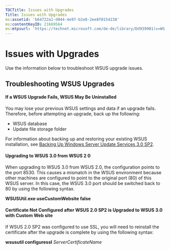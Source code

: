 ```yaml
---
TOCTitle: Issues with Upgrades
Title: Issues with Upgrades
ms:assetid: 'b64722a1-d044-4e97-b2e8-2ee8f0154238'
ms:contentKeyID: 21669564
ms:mtpsurl: 'https://technet.microsoft.com/de-de/library/Dd939901(v=WS.10)'
---
```


Issues with Upgrades
====================

Use the information below to troubleshoot WSUS upgrade issues.

Troubleshooting WSUS Upgrades
-----------------------------

#### If a WSUS Upgrade Fails, WSUS May Be Uninstalled

You may lose your previous WSUS settings and data if an upgrade fails. Therefore, before attempting an upgrade, back up the following:

-   WSUS database
-   Update file storage folder

For information about backing up and restoring your existing WSUS installation, see [Backing Up Windows Server Update Services 3.0 SP2](https://technet.microsoft.com/df778948-c8eb-4b09-8db3-94a496340713).

#### Upgrading to WSUS 3.0 from WSUS 2 0

When upgrading to WSUS 3.0 from WSUS 2.0, the configuration points to the port 8530. This causes a mismatch in the WSUS environment because other machines are configured to point to the original port (80) of this WSUS server. In this case, the WSUS 3.0 port should be switched back to 80 by using the following syntax.

**WSUSUtil.exe useCustomWebsite false**

#### Certificate Not Configured after WSUS 2.0 SP2 is Upgraded to WSUS 3.0 with Custom Web site

If WSUS 2.0 SP2 was configured to use SSL, you will need to reinstall the certificate after the upgrade is complete by using the following syntax:

**wsusutil configuressl** *ServerCertificateName*